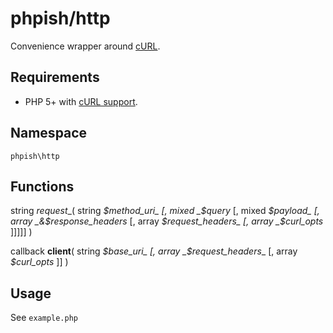 # phpish/http

Convenience wrapper around [cURL](http://php.net/manual/en/book.curl.php).


## Requirements

* PHP 5+ with [cURL support](http://php.net/manual/en/book.curl.php).


## Namespace

`phpish\http`


## Functions

string _request__( string _$method_uri_ [, mixed _$query_ [, mixed _$payload_ [, array _&$response_headers_ [, array _$request_headers_ [, array _$curl_opts_ ]]]]] )


callback __client__( string _$base_uri_ [, array _$request_headers__ [, array _$curl_opts_ ]] )


## Usage

See `example.php`